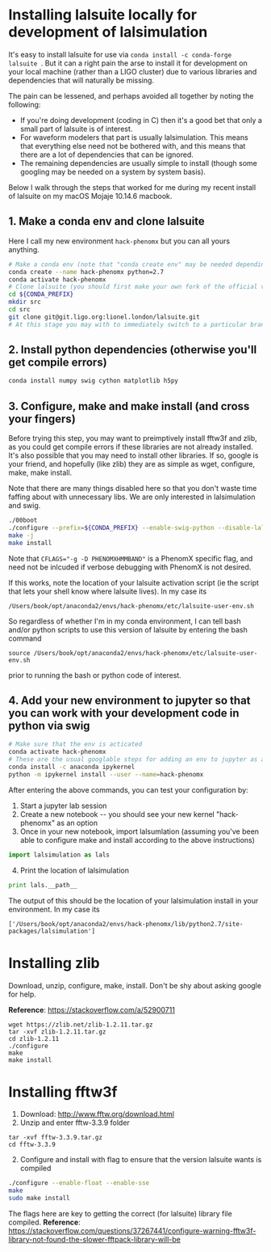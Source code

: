 # Installing lalsuite locally for development of lalsimulation

It's easy to install lalsuite for use via `conda install -c conda-forge lalsuite `. But it can a right pain the arse to install it for development on your local machine (rather than a LIGO cluster) due to various libraries and dependencies that will naturally be missing.

The pain can be lessened, and perhaps avoided all together by noting the following:

* If you're doing development (coding in C) then it's a good bet that only a small part of lalsuite is of interest. 
* For waveform modelers that part is usually lalsimulation. This means that everything else need not be bothered with, and this means that there are a lot of dependencies that can be ignored.
* The remaining dependencies are usually simple to install (though some googling may be needed on a system by system basis).

Below I walk through the steps that worked for me during my recent install of lalsuite on my macOS Mojaje 10.14.6 macbook. 

## 1. Make a conda env and clone lalsuite

Here I call my new environment ```hack-phenomx``` but you can all yours anything. 

```bash
# Make a conda env (note that "conda create env" may be needed depending on your conda version)
conda create --name hack-phenomx python=2.7
conda activate hack-phenomx
# Clone lalsuite (you should first make your own fork of the official version)
cd ${CONDA_PREFIX}
mkdir src
cd src
git clone git@git.ligo.org:lionel.london/lalsuite.git
# At this stage you may with to immediately switch to a particular branch. If so, switch to your desired branch before compiling!
```

## 2. Install python dependencies (otherwise you'll get compile errors)

```bash
conda install numpy swig cython matplotlib h5py
```

## 3. Configure, make and make install (and cross your fingers)

Before trying this step, you may want to preimptively install fftw3f and zlib, as you could get compile errors if these libraries are not already installed. It's also possible that you may need to install other libraries. If so, google is your friend, and hopefully (like zlib) they are as simple as wget, configure, make, make install. 

Note that there are many things disabled here so that you don't waste time faffing about with unnecessary libs. We are only interested in lalsimulation and swig.

```bash
./00boot
./configure --prefix=${CONDA_PREFIX} --enable-swig-python --disable-lalstochastic --disable-lalxml --disable-lalinference --disable-laldetchar --disable-lalapps --disable-lalframe --disable-lalmetaio --disable-lalburst --disable-lalinspiral CFLAGS="-g -D PHENOMXHMMBAND"
make -j
make install 
```

Note that ```CFLAGS="-g -D PHENOMXHMMBAND"``` is a PhenomX specific flag, and need not be inlcuded if verbose debugging with PhenomX is not desired. 

If this works, note the location of your lalsuite activation script (ie the script that lets your shell know where lalsuite lives). In my case its
```
/Users/book/opt/anaconda2/envs/hack-phenomx/etc/lalsuite-user-env.sh
```
So regardless of whether I'm in my conda environment, I can tell bash and/or python scripts to use this version of lalsuite by entering the bash command

```
source /Users/book/opt/anaconda2/envs/hack-phenomx/etc/lalsuite-user-env.sh
```

prior to running the bash or python code of interest.

## 4. Add your new environment to jupyter so that you can work with your development code in python via swig

```bash
# Make sure that the env is acticated
conda activate hack-phenomx
# These are the usual googlable steps for adding an env to jupyter as a kernel
conda install -c anaconda ipykernel
python -m ipykernel install --user --name=hack-phenomx
```

After entering the above commands, you can test your configuration by:
1. Start a jupyter lab session
2. Create a new notebook -- you should see your new kernel "hack-phenomx" as an option
3. Once in your new notebook, import lalsumlation (assuming you've been able to configure make and install according to the above instructions)
```python
import lalsimulation as lals
```
4. Print the location of lalsimulation
```python
print lals.__path__
```

The output of this should be the location of your lalsimulation install in your environment. In my case its

```
['/Users/book/opt/anaconda2/envs/hack-phenomx/lib/python2.7/site-packages/lalsimulation']
```


# Installing zlib

Download, unzip, configure, make, install. Don't be shy about asking google for help.

**Reference**: https://stackoverflow.com/a/52900711

```
wget https://zlib.net/zlib-1.2.11.tar.gz
tar -xvf zlib-1.2.11.tar.gz
cd zlib-1.2.11
./configure
make
make install 
```

# Installing fftw3f

1. Download: http://www.fftw.org/download.html
2. Unzip and enter fftw-3.3.9 folder
```
tar -xvf fftw-3.3.9.tar.gz
cd fftw-3.3.9
```
2. Configure and install with flag to ensure that the version lalsuite wants is compiled

```bash
./configure --enable-float --enable-sse 
make
sudo make install
```

The flags here are key to getting the correct (for lalsuite) library file compiled. 
**Reference**: https://stackoverflow.com/questions/37267441/configure-warning-fftw3f-library-not-found-the-slower-fftpack-library-will-be
